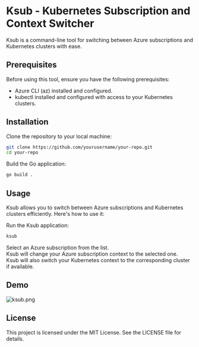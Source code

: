# Ksub - Kubernetes Subscription and Context Switcher
Ksub is a command-line tool for switching between Azure subscriptions and Kubernetes clusters with ease.

## Prerequisites
Before using this tool, ensure you have the following prerequisites:

- Azure CLI (az) installed and configured.
- kubectl installed and configured with access to your Kubernetes clusters.

## Installation
Clone the repository to your local machine:

```bash
git clone https://github.com/yourusername/your-repo.git
cd your-repo
```

Build the Go application:
```bash
go build .
```

## Usage
Ksub allows you to switch between Azure subscriptions and Kubernetes clusters efficiently. Here's how to use it:

Run the Ksub application:
```bash
ksub
```
Select an Azure subscription from the list.  
Ksub will change your Azure subscription context to the selected one.  
Ksub will also switch your Kubernetes context to the corresponding cluster if available.

## Demo
![ksub.png](https://github.com/VegaCorporoptions/Ksub/blob/PaulPowershell-patch-1/ksub.png?raw=true)

## License
This project is licensed under the MIT License. See the LICENSE file for details.
